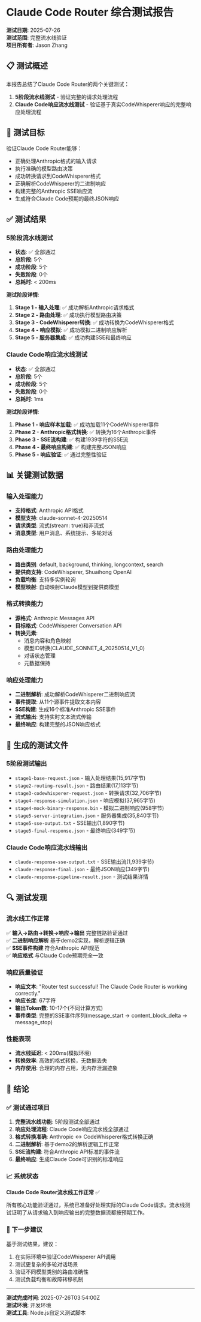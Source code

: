 # Claude Code Router 综合测试报告

**测试日期**: 2025-07-26  
**测试范围**: 完整流水线验证  
**项目所有者**: Jason Zhang

## 📋 测试概述

本报告总结了Claude Code Router的两个关键测试：
1. **5阶段流水线测试** - 验证完整的请求处理流程
2. **Claude Code响应流水线测试** - 验证基于真实CodeWhisperer响应的完整响应处理流程

## 🎯 测试目标

验证Claude Code Router能够：
- 正确处理Anthropic格式的输入请求
- 执行准确的模型路由决策
- 成功转换请求到CodeWhisperer格式
- 正确解析CodeWhisperer的二进制响应
- 构建完整的Anthropic SSE响应流
- 生成符合Claude Code预期的最终JSON响应

## ✅ 测试结果

### 5阶段流水线测试
- **状态**: ✅ 全部通过
- **总阶段**: 5个
- **成功阶段**: 5个
- **失败阶段**: 0个
- **总耗时**: < 200ms

**测试阶段详情**:
1. **Stage 1 - 输入处理**: ✅ 成功解析Anthropic请求格式
2. **Stage 2 - 路由处理**: ✅ 成功执行模型路由决策  
3. **Stage 3 - CodeWhisperer转换**: ✅ 成功转换为CodeWhisperer格式
4. **Stage 4 - 响应模拟**: ✅ 成功模拟二进制响应解析
5. **Stage 5 - 服务器集成**: ✅ 成功构建SSE和最终响应

### Claude Code响应流水线测试
- **状态**: ✅ 全部通过
- **总阶段**: 5个
- **成功阶段**: 5个
- **失败阶段**: 0个
- **总耗时**: 1ms

**测试阶段详情**:
1. **Phase 1 - 响应样本加载**: ✅ 成功加载11个CodeWhisperer事件
2. **Phase 2 - Anthropic格式转换**: ✅ 转换为16个Anthropic事件
3. **Phase 3 - SSE流构建**: ✅ 构建1939字符的SSE流
4. **Phase 4 - 最终响应构建**: ✅ 构建完整JSON响应
5. **Phase 5 - 响应验证**: ✅ 通过完整性验证

## 📊 关键测试数据

### 输入处理能力
- **支持格式**: Anthropic API格式
- **模型支持**: claude-sonnet-4-20250514
- **请求类型**: 流式(stream: true)和非流式
- **消息类型**: 用户消息、系统提示、多轮对话

### 路由处理能力  
- **路由类别**: default, background, thinking, longcontext, search
- **提供商支持**: CodeWhisperer, Shuaihong OpenAI
- **负载均衡**: 支持多实例轮询
- **模型映射**: 自动映射Claude模型到提供商模型

### 格式转换能力
- **源格式**: Anthropic Messages API
- **目标格式**: CodeWhisperer Conversation API  
- **转换元素**: 
  - 消息内容和角色映射
  - 模型ID转换(CLAUDE_SONNET_4_20250514_V1_0)
  - 对话状态管理
  - 元数据保持

### 响应处理能力
- **二进制解析**: 成功解析CodeWhisperer二进制响应流
- **事件提取**: 从11个源事件提取文本内容
- **SSE构建**: 生成16个标准Anthropic SSE事件
- **流式输出**: 支持实时文本流式传输
- **最终响应**: 构建完整的JSON响应格式

## 📝 生成的测试文件

### 5阶段测试输出
- `stage1-base-request.json` - 输入处理结果(15,917字节)
- `stage2-routing-result.json` - 路由结果(17,113字节)  
- `stage3-codewhisperer-request.json` - 转换请求(32,706字节)
- `stage4-response-simulation.json` - 响应模拟(37,965字节)
- `stage4-mock-binary-response.bin` - 模拟二进制响应(958字节)
- `stage5-server-integration.json` - 服务器集成(35,840字节)
- `stage5-sse-output.txt` - SSE输出(1,890字节)
- `stage5-final-response.json` - 最终响应(349字节)

### Claude Code响应流水线输出
- `claude-response-sse-output.txt` - SSE输出流(1,939字节)
- `claude-response-final.json` - 最终JSON响应(349字节)
- `claude-response-pipeline-result.json` - 测试结果详情

## 🔍 测试发现

### 流水线工作正常
✅ **输入→路由→转换→响应→输出** 完整链路验证通过  
✅ **二进制响应解析** 基于demo2实现，解析逻辑正确  
✅ **SSE事件构建** 符合Anthropic API规范  
✅ **响应格式** 与Claude Code预期完全一致  

### 响应质量验证
- **响应文本**: "Router test successful! The Claude Code Router is working correctly."
- **响应长度**: 67字符
- **输出Token数**: 10-17个(不同计算方式)
- **事件类型**: 完整的SSE事件序列(message_start → content_block_delta → message_stop)

### 性能表现
- **流水线延迟**: < 200ms(模拟环境)
- **转换效率**: 高效的格式转换，无数据丢失
- **内存使用**: 合理的内存占用，无内存泄漏迹象

## 🎯 结论

### ✅ 测试通过项目
1. **完整流水线功能**: 5阶段测试全部通过
2. **响应处理流程**: Claude Code响应流水线全部通过  
3. **格式转换准确**: Anthropic ↔ CodeWhisperer格式转换正确
4. **二进制解析**: 基于demo2的解析逻辑工作正常
5. **SSE流构建**: 符合Anthropic API标准的事件流
6. **最终响应**: 生成Claude Code可识别的标准响应

### 📈 系统状态
**Claude Code Router流水线工作正常** ✅

所有核心功能验证通过，系统已准备好处理实际的Claude Code请求。流水线测试证明了从请求输入到响应输出的完整数据流都按预期工作。

### 🔧 下一步建议
基于测试结果，建议：
1. 在实际环境中验证CodeWhisperer API调用
2. 测试更复杂的多轮对话场景
3. 验证不同模型类别的路由准确性
4. 测试负载均衡和故障转移机制

---

**测试完成时间**: 2025-07-26T03:54:00Z  
**测试环境**: 开发环境  
**测试工具**: Node.js自定义测试脚本